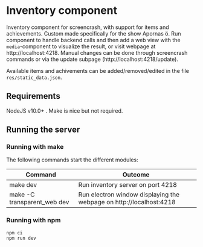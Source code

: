 # Inventory component
Inventory component for screencrash, with support for items and achievements. Custom made specifically for the show Apornas ö.
Run component to handle backend calls and then add a web view with the `media`-component to visualize the result, or visit webpage at http://localhost:4218.
Manual changes can be done through screencrash commands or via the update subpage (http://localhost:4218/update).

Available items and achivements can be added/removed/edited in the file `res/static_data.json`.

## Requirements
NodeJS v10.0+ . Make is nice but not required.

## Running the server

### Running with make
The following commands start the different modules:

| Command                     | Outcome                                                             |
| --------------------------- | ------------------------------------------------------------------- |
| make dev                    | Run inventory server on port 4218                                   |
| make -C transparent_web dev | Run electron window displaying the webpage on http://localhost:4218 |

### Running with npm
```
npm ci
npm run dev
```